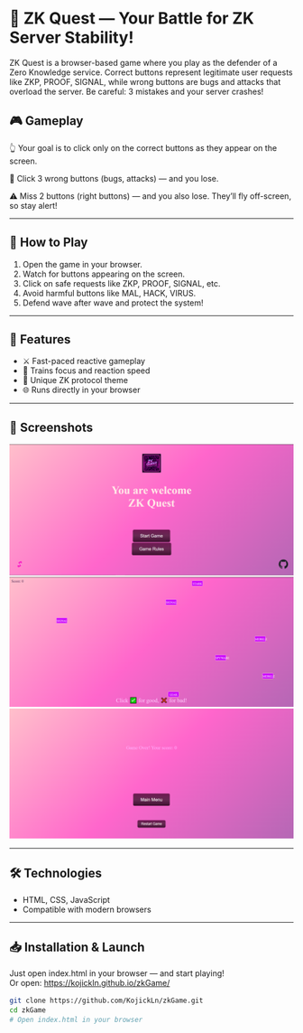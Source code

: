 # 🧠 ZK Quest — Your Battle for ZK Server Stability!

ZK Quest is a browser-based game where you play as the defender of a Zero Knowledge service. Correct buttons represent legitimate user requests like ZKP, PROOF, SIGNAL, while wrong buttons are bugs and attacks that overload the server. Be careful: 3 mistakes and your server crashes!

## 🎮 Gameplay

👆 Your goal is to click only on the correct buttons as they appear on the screen.

🛑 Click 3 wrong buttons (bugs, attacks) — and you lose.

⚠️ Miss 2 buttons (right buttons) — and you also lose. They’ll fly off-screen, so stay alert!

---

## 🚀 How to Play

1. Open the game in your browser.  
2. Watch for buttons appearing on the screen.  
3. Click on safe requests like ZKP, PROOF, SIGNAL, etc.  
4. Avoid harmful buttons like MAL, HACK, VIRUS.  
5. Defend wave after wave and protect the system!

---

## 🧩 Features

- ⚔️ Fast-paced reactive gameplay  
- 🧠 Trains focus and reaction speed  
- 🎯 Unique ZK protocol theme  
- 🌐 Runs directly in your browser

---

## 📸 Screenshots

![Screenshot](assets/screenshots/screenshot1.png)
![Screenshot](assets/screenshots/screenshot2.png)
![Screenshot](assets/screenshots/screenshot3.png)

---

## 🛠 Technologies

- HTML, CSS, JavaScript  
- Compatible with modern browsers

---

## 📥 Installation & Launch

Just open index.html in your browser — and start playing!  
Or open: https://kojickln.github.io/zkGame/

```bash
git clone https://github.com/KojickLn/zkGame.git
cd zkGame
# Open index.html in your browser

